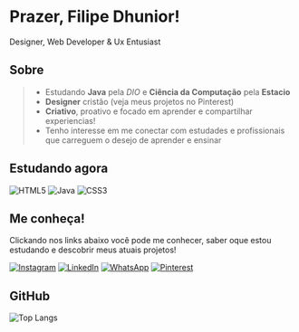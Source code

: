 

# Prazer, Filipe Dhunior!
Designer, Web Developer & Ux Entusiast 

## Sobre
> - Estudando **Java** pela *DIO* e **Ciência da Computação** pela **Estacio** 
> - **Designer** cristão (veja meus projetos no Pinterest)
> - **Criativo**, proativo e focado em aprender e compartilhar experiencias! 
> - Tenho interesse em me conectar com estudades e profissionais que carreguem o desejo de aprender e ensinar

## Estudando agora
![HTML5](https://img.shields.io/badge/HTML5-E34F26?style=for-the-badge&logo=html5&logoColor=white)
![Java](https://img.shields.io/badge/java-%23ED8B00.svg?style=for-the-badge&logo=openjdk&logoColor=white)
![CSS3](https://img.shields.io/badge/CSS3-1572B6?style=for-the-badge&logo=css3&logoColor=white)


## Me conheça!
Clickando nos links abaixo você pode me conhecer, saber oque estou estudando e descobrir meus atuais projetos! <br>

[![Instagram](https://img.shields.io/badge/-Instagram-%23E4405F?style=for-the-badge&logo=instagram&logoColor=white)](https://www.instagram.com/filipedhunior/)
[![LinkedIn](https://img.shields.io/badge/LinkedIn-0077B5?style=for-the-badge&logo=linkedin&logoColor=white)](https://www.linkedin.com/in/filoroch/)
[![WhatsApp](https://img.shields.io/badge/WhatsApp-25D366?style=for-the-badge&logo=whatsapp&logoColor=white)](https://wa.me/+5527988138857)
[![Pinterest](https://img.shields.io/badge/-pinterest-black?style=for-the-badge&logo=pinterest&logoColor=white&labelColor=red&color=red)](https://www.pinterest.com/designer.filipedhunior)

## GitHub
![Top Langs](https://github-readme-stats-git-masterrstaa-rickstaa.vercel.app/api/top-langs/?username=filipedhunior&bg_color=000&border_color=30A4DC&title_color=30A3DC&text_color=FFF)

